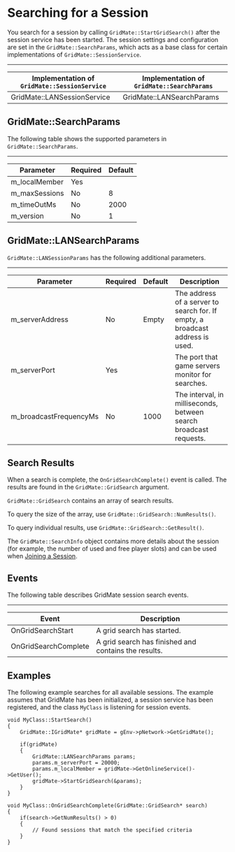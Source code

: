 # Searching for a Session<a name="network-session-service-searching"></a>

You search for a session by calling `GridMate::StartGridSearch()` after the session service has been started\. The session settings and configuration are set in the `GridMate::SearchParams`, which acts as a base class for certain implementations of `GridMate::SessionService`\.


****  

| Implementation of `GridMate::SessionService` | Implementation of `GridMate::SearchParams` | 
| --- | --- | 
| GridMate::LANSessionService | GridMate::LANSearchParams | 

## GridMate::SearchParams<a name="network-session-service-searching-gridmatesearchparams"></a>

The following table shows the supported parameters in `GridMate::SearchParams`\.


****  

| Parameter | Required | Default | 
| --- | --- | --- | 
| m\_localMember | Yes |  | 
| m\_maxSessions | No | 8 | 
| m\_timeOutMs | No | 2000 | 
| m\_version | No | 1 | 

## GridMate::LANSearchParams<a name="network-session-service-searching-gridmatelansearchparams"></a>

`GridMate::LANSessionParams` has the following additional parameters\.


****  

| Parameter | Required | Default | Description | 
| --- | --- | --- | --- | 
| m\_serverAddress | No | Empty | The address of a server to search for\. If empty, a broadcast address is used\. | 
| m\_serverPort | Yes |  | The port that game servers monitor for searches\. | 
| m\_broadcastFrequencyMs | No | 1000 | The interval, in milliseconds, between search broadcast requests\. | 

## Search Results<a name="network-session-service-searching-results"></a>

When a search is complete, the `OnGridSearchComplete()` event is called\. The results are found in the `GridMate::GridSearch` argument\.

`GridMate::GridSearch` contains an array of search results\.

To query the size of the array, use `GridMate::GridSearch::NumResults()`\.

To query individual results, use `GridMate::GridSearch::GetResult()`\.

The `GridMate::SearchInfo` object contains more details about the session \(for example, the number of used and free player slots\) and can be used when [Joining a Session](network-session-service-joining.md)\.

## Events<a name="network-session-service-searching-events"></a>

The following table describes GridMate session search events\.


****  

| Event | Description | 
| --- | --- | 
| OnGridSearchStart | A grid search has started\. | 
| OnGridSearchComplete | A grid search has finished and contains the results\. | 

## Examples<a name="network-session-service-searching-examples"></a>

The following example searches for all available sessions\. The example assumes that GridMate has been initialized, a session service has been registered, and the class `MyClass` is listening for session events\.

```
void MyClass::StartSearch()
{
    GridMate::IGridMate* gridMate = gEnv->pNetwork->GetGridMate();

    if(gridMate)
    {
        GridMate::LANSearchParams params;
        params.m_serverPort = 20000;
        params.m_localMember = gridMate->GetOnlineService()->GetUser();
        gridMate->StartGridSearch(&params);
    }
}

void MyClass::OnGridSearchComplete(GridMate::GridSearch* search)
{
    if(search->GetNumResults() > 0)
    {
        // Found sessions that match the specified criteria
    }
}
```